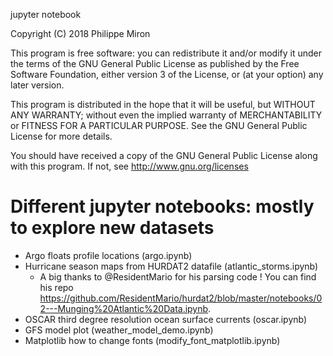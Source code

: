 jupyter notebook

Copyright (C) 2018  Philippe Miron

This program is free software: you can redistribute it and/or modify
it under the terms of the GNU General Public License as published by
the Free Software Foundation, either version 3 of the License, or
(at your option) any later version.

This program is distributed in the hope that it will be useful,
but WITHOUT ANY WARRANTY; without even the implied warranty of
MERCHANTABILITY or FITNESS FOR A PARTICULAR PURPOSE.  See the
GNU General Public License for more details.

You should have received a copy of the GNU General Public License
along with this program.  If not, see http://www.gnu.org/licenses


# Different jupyter notebooks: mostly to explore new datasets

* Argo floats profile locations (argo.ipynb)
* Hurricane season maps from HURDAT2 datafile (atlantic_storms.ipynb)
	* A big thanks to @ResidentMario for his parsing code ! You can find his repo https://github.com/ResidentMario/hurdat2/blob/master/notebooks/02---Munging%20Atlantic%20Data.ipynb.
* OSCAR third degree resolution ocean surface currents (oscar.ipynb)
* GFS model plot (weather_model_demo.ipynb)
* Matplotlib how to change fonts (modify_font_matplotlib.ipynb)